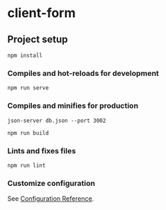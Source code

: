 # client-form

## Project setup
```
npm install
```

### Compiles and hot-reloads for development
```
npm run serve
```

### Compiles and minifies for production
```
json-server db.json --port 3002

npm run build
```

### Lints and fixes files
```
npm run lint
```

### Customize configuration
See [Configuration Reference](https://cli.vuejs.org/config/).

